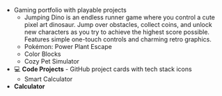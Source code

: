 - Gaming portfolio with playable projects
  - Jumping Dino is an endless runner game where you control a cute pixel art dinosaur. Jump over obstacles, collect coins, and unlock new characters as you try to achieve the highest score possible. Features simple one-touch controls and charming retro graphics.
  - Pokémon: Power Plant Escape
  - Color Blocks
  - Cozy Pet Simulator
- 💻 **Code Projects** - GitHub project cards with tech stack icons
  - Smart Calculator
- **Calculator**


